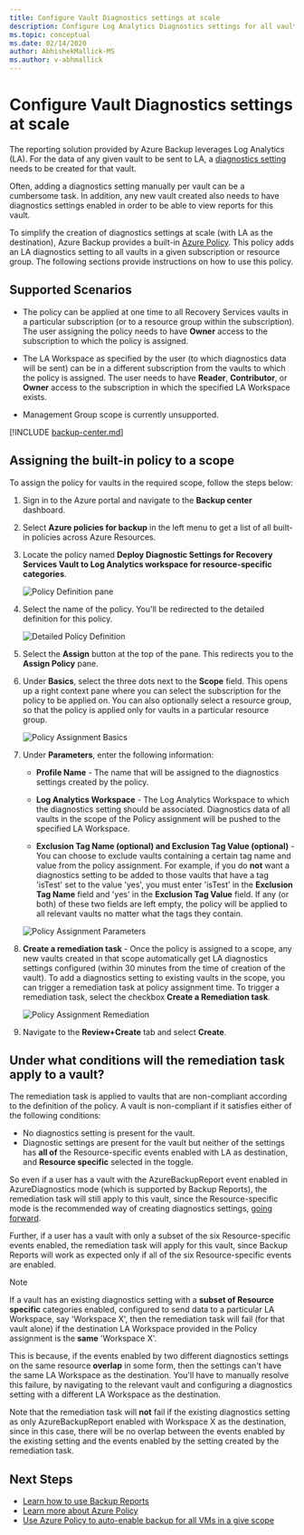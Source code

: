 ```yaml
---
title: Configure Vault Diagnostics settings at scale
description: Configure Log Analytics Diagnostics settings for all vaults in a given scope using Azure Policy
ms.topic: conceptual
ms.date: 02/14/2020
author: AbhishekMallick-MS
ms.author: v-abhmallick
---
```

# Configure Vault Diagnostics settings at scale

The reporting solution provided by Azure Backup leverages Log Analytics (LA). For the data of any given vault to be sent to LA, a [diagnostics setting](./backup-azure-diagnostic-events.md) needs to be created for that vault.

Often, adding a diagnostics setting manually per vault can be a cumbersome task. In addition, any new vault created also needs to have diagnostics settings enabled in order to be able to view reports for this vault.

To simplify the creation of diagnostics settings at scale (with LA as the destination), Azure Backup provides a built-in [Azure Policy](../governance/policy/index.yml). This policy adds an LA diagnostics setting to all vaults in a given subscription or resource group. The following sections provide instructions on how to use this policy.

## Supported Scenarios

* The policy can be applied at one time to all Recovery Services vaults in a particular subscription (or to a resource group within the subscription). The user assigning the policy needs to have **Owner** access to the subscription to which the policy is assigned.

* The LA Workspace as specified by the user (to which diagnostics data will be sent) can be in a different subscription from the vaults to which the policy is assigned. The user needs to have **Reader**, **Contributor**, or **Owner** access to the subscription in which the specified LA Workspace exists.

* Management Group scope is currently unsupported.

[!INCLUDE [backup-center.md](../../includes/backup-center.md)]

## Assigning the built-in policy to a scope

To assign the policy for vaults in the required scope, follow the steps below:

1. Sign in to the Azure portal and navigate to the **Backup center** dashboard.
2. Select **Azure policies for backup** in the left menu to get a list of all built-in policies across Azure Resources.
3. Locate the policy named **Deploy Diagnostic Settings for Recovery Services Vault to Log Analytics workspace for resource-specific categories**.

    ![Policy Definition pane](./media/backup-azure-policy-configure-diagnostics/policy-definition-blade.png)

4. Select the name of the policy. You'll be redirected to the detailed definition for this policy.

    ![Detailed Policy Definition](./media/backup-azure-policy-configure-diagnostics/detailed-policy-definition.png)

5. Select the **Assign** button at the top of the pane. This redirects you to the **Assign Policy** pane.

6. Under **Basics**, select the three dots next to the **Scope** field. This opens up a right context pane where you can select the subscription for the policy to be applied on. You can also optionally select a resource group, so that the policy is applied only for vaults in a particular resource group.

    ![Policy Assignment Basics](./media/backup-azure-policy-configure-diagnostics/policy-assignment-basics.png)

7. Under **Parameters**, enter the following information:

    * **Profile Name** - The name that will be assigned to the diagnostics settings created by the policy.
    * **Log Analytics Workspace** - The Log Analytics Workspace to which the diagnostics setting should be associated. Diagnostics data of all vaults in the scope of the Policy assignment will be pushed to the specified LA Workspace.

    * **Exclusion Tag Name (optional) and Exclusion Tag Value (optional)** - You can choose to exclude vaults containing a certain tag name and value from the policy assignment. For example, if you do **not** want a diagnostics setting to be added to those vaults that have a tag 'isTest' set to the value 'yes', you must enter 'isTest' in the **Exclusion Tag Name** field and 'yes' in the **Exclusion Tag Value** field. If any (or both) of these two fields are left empty, the policy will be applied to all relevant vaults no matter what the tags they contain.

    ![Policy Assignment Parameters](./media/backup-azure-policy-configure-diagnostics/policy-assignment-parameters.png)

8. **Create a remediation task** - Once the policy is assigned to a scope, any new vaults created in that scope automatically get LA diagnostics settings configured (within 30 minutes from the time of creation of the vault). To add a diagnostics setting to existing vaults in the scope, you can trigger a remediation task at policy assignment time. To trigger a remediation task, select the checkbox **Create a Remediation task**.

    ![Policy Assignment Remediation](./media/backup-azure-policy-configure-diagnostics/policy-assignment-remediation.png)

9. Navigate to the **Review+Create** tab and select **Create**.

## Under what conditions will the remediation task apply to a vault?

The remediation task is applied to vaults that are non-compliant according to the definition of the policy. A vault is non-compliant if it satisfies either of the following conditions:

* No diagnostics setting is present for the vault.
* Diagnostic settings are present for the vault but neither of the settings has **all of** the Resource-specific events enabled with LA as destination, and **Resource specific** selected in the toggle.

So even if a user has a vault with the AzureBackupReport event enabled in AzureDiagnostics mode (which is supported by Backup Reports), the remediation task will still apply to this vault, since the Resource-specific mode is the recommended way of creating diagnostics settings, [going forward](./backup-azure-diagnostic-events.md#legacy-event).

Further, if a user has a vault with only a subset of the six Resource-specific events enabled, the remediation task will apply for this vault, since Backup Reports will work as expected only if all of the six Resource-specific events are enabled.

> [!NOTE]
>
> If a vault has an existing diagnostics setting with a **subset of Resource specific** categories enabled, configured to send data to a particular LA Workspace, say 'Workspace X', then the remediation task will fail (for that vault alone) if the destination LA Workspace provided in the Policy assignment is the **same** 'Workspace X'.
>
>This is because, if the events enabled by two different diagnostics settings on the same resource **overlap** in some form, then the settings can't have the same LA Workspace as the destination. You'll have to manually resolve this failure, by navigating to the relevant vault and configuring a diagnostics setting with a different LA Workspace as the destination.
>
> Note that the remediation task will **not** fail if the existing diagnostics setting as only AzureBackupReport enabled with Workspace X as the destination, since in this case, there will be no overlap between the events enabled by the existing setting and the events enabled by the setting created by the remediation task.

## Next Steps

* [Learn how to use Backup Reports](./configure-reports.md)
* [Learn more about Azure Policy](../governance/policy/index.yml)
* [Use Azure Policy to auto-enable backup for all VMs in a give scope](./backup-azure-auto-enable-backup.md)
